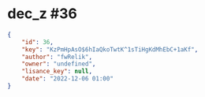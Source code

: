
# dec_z #36
                
```JSON
{
    "id": 36,
    "key": "KzPmHpAsO$6hIaQkoTwtK^1sTiHgKdMhEbC+1aKf",
    "author": "fwRelik",
    "owner": "undefined",
    "lisance_key": null,
    "date": "2022-12-06 01:00"
}
```
    